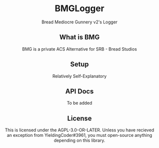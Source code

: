 <span align="center">

  # BMGLogger
  Bread Mediocre Gunnery v2's Logger

  ## What is BMG
  BMG is a private ACS Alternative for SRB - Bread Studios
  
  ## Setup
  Relatively Self-Explanatory

  ## API Docs
  To be added
  
  ## License
  This is licensed under the AGPL-3.0-OR-LATER. Unless you have recieved an exception from YieldingCoder#3961, you must open-source anything depending on this library.
  
</span>
